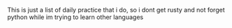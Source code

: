 This is just a list of daily practice that i do, so i dont get rusty and not forget python while im trying to learn other languages
